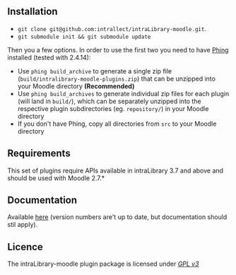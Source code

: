 ## Installation

- `git clone git@github.com:intrallect/intraLibrary-moodle.git`.
- `git submodule init && git submodule update`

Then you a few options. In order to use the first two you need to have [Phing](http://www.phing.info/) installed (tested with 2.4.14):

- Use `phing build_archive` to generate a single zip file (`build/intralibrary-moodle-plugins.zip`) that can be unzipped into your Moodle directory **(Recommended)**
- Use `phing build_archives` to generate individual zip files for each plugin (will land in `build/`), which can be separately unzipped into the respective plugin subdirectories (eg. `repository/`) in your Moodle directory
- If you don't have Phing, copy all directories from `src` to your Moodle directory

## Requirements

This set of plugins require APIs available in intraLibrary 3.7 and above and should be used with Moodle 2.7.*

## Documentation

Available [here](http://knowledge.intrallect.com/manuals/moodle/MoodlePluginDocumentation.pdf) (version numbers are't up to date, but documentation should stil apply).

## Licence

The intraLibrary-moodle plugin package is licensed under [*GPL v3*](LICENCE-GPLv3.txt)
